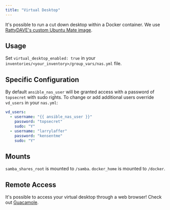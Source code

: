 ```yaml
---
title: "Virtual Desktop"
---
```


It's possible to run a cut down desktop within a Docker container. We use [RattyDAVE's custom Ubuntu Mate image](https://github.com/RattyDAVE/docker-ubuntu-xrdp-mate-custom).

## Usage

Set `virtual_desktop_enabled: true` in your `inventories/<your_inventory>/group_vars/nas.yml` file.

## Specific Configuration

By default `ansible_nas_user` will be granted access with a password of `topsecret` with sudo rights. To change or add additional users override `vd_users` in your `nas.yml`:

```yaml
vd_users:
  - username: "{{ ansible_nas_user }}"
    password: "topsecret"
    sudo: "Y"
  - username: "larrylaffer"
    password: "kensentme"
    sudo: "Y"
```

## Mounts

`samba_shares_root` is mounted to `/samba`.
`docker_home` is mounted to `/docker`.

## Remote Access

It's possible to access your virtual desktop through a web browser! Check out [Guacamole](guacamole.md).
